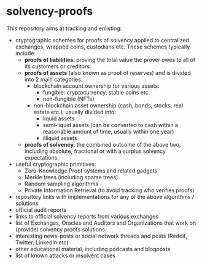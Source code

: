 # solvency-proofs

This repository aims at tracking and enlisting:
- cryptographic schemes for proofs of solvency applied to centralized exchanges, wrapped coins, custodians etc. These schemes typically include: 
  - **proofs of liabilities**: proving the total value the prover owes to all of its customers or creditors.
  - **proofs of assets** (also known as proof of reserves) and is divided into 2 main categories:
      - blockchain account ownership for various assets:
        - fungible: cryptocurrency, stable coins etc.
        - non-fungible (NFTs)
      - non-blockchain asset ownership (cash, bonds, stocks, real estate etc.), usually divided into:
        - liquid assets
        - semi-liquid assets (can be converted to cash within a reasonable amount of time, usually within one year)
        - illiquid assets
  - **proofs of solvency**: the combined outcome of the above two, including absolute, fractional or with a surplus solvency expectations. 
- useful cryptographic primitives:
  - Zero-Knowledge Proof systems and related gadgets
  - Merkle trees (including sparse trees)
  - Random sampling algorithms
  - Private Information Retrieval (to avoid tracking who verifies proofs)
- repository links with implementations for any of the above algorithms / solutions
- official audit reports
- links to official solvency reports from various exchanges 
- list of Exchanges, Oracles and Auditors and Organizations that work on (provide) solvency proofs solutions.
- interesting news-posts or social network threads and posts (Reddit, Twitter, LinkedIn etc)
- other educational material, including podcasts and blogposts
- list of known attacks or insolvent cases
